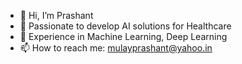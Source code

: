 - 👋 Hi, I’m Prashant
- 👀 Passionate to develop AI solutions for Healthcare 
- 🌱 Experience in Machine Learning, Deep Learning
- 📫 How to reach me: mulayprashant@yahoo.in

<!---
mulayprashant/mulayprashant is a ✨ special ✨ repository because its `README.md` (this file) appears on your GitHub profile.
You can click the Preview link to take a look at your changes.
--->
